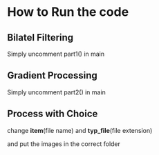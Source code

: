# How to Run the code

## Bilatel Filtering

Simply uncomment part1() in main

## Gradient Processing

Simply uncomment part2() in main

## Process with Choice 

change **item**(file name) and **typ_file**(file extension)

and put the images in the correct folder